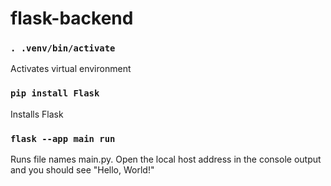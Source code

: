 # flask-backend

### `. .venv/bin/activate`

Activates virtual environment


### `pip install Flask`

Installs Flask

### `flask --app main run`

Runs file names main.py. Open the local host address in the console output and you should see "Hello, World!"